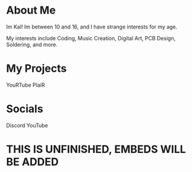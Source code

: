 <!--
**Kalphalus/Kalphalus** is a ✨ _special_ ✨ repository because its `README.md` (this file) appears on your GitHub profile.

Here are some ideas to get you started:

- 🔭 I’m currently working on ...
- 🌱 I’m currently learning ...
- 👯 I’m looking to collaborate on ...
- 🤔 I’m looking for help with ...
- 💬 Ask me about ...
- 📫 How to reach me: ...
- 😄 Pronouns: ...
- ⚡ Fun fact: ...
-->
# About Me
Im Kal! Im between 10 and 16, and I have strange interests for my age.

My interests include Coding, Music Creation, Digital Art, PCB Design, Soldering, and more.

# My Projects
YouRTube
PlaiR

# Socials
Discord
YouTube

# THIS IS UNFINISHED, EMBEDS WILL BE ADDED
